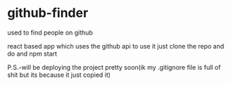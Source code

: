 # github-finder
used to find people on github

react based app which uses the github api
to use it just clone the repo and do and npm start

P.S.-will be deploying the project pretty soon(ik my .gitignore file is full of shit but its because it just copied it)

